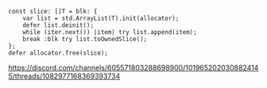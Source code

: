 ```zig
const slice: []T = blk: {
    var list = std.ArrayList(T).init(allocator);
    defer list.deinit();
    while (iter.next()) |item| try list.append(item);
    break :blk try list.toOwnedSlice();
};
defer allocator.free(slice);
```

https://discord.com/channels/605571803288698900/1019652020308824145/threads/1082977168369393734
